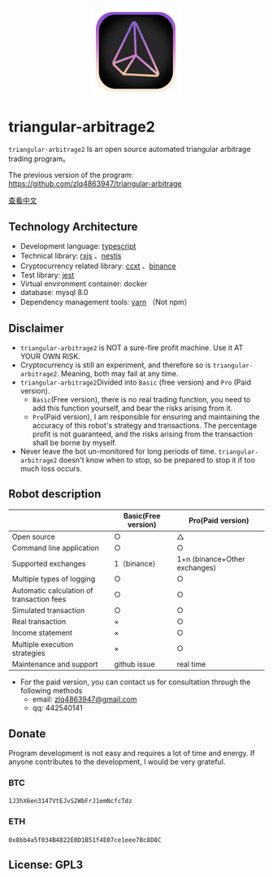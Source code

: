 <a href="https://github.com/zlq4863947/triangular-arbitrage2" target="blank">
  <p align="center">
    <img src="assets/images/logo.svg" width="180" alt="triangular-arbitrage2 Logo" />
  </p>
</a>

# triangular-arbitrage2

`triangular-arbitrage2` Is an open source automated triangular arbitrage trading program。

The previous version of the program: https://github.com/zlq4863947/triangular-arbitrage

<a href="README.md">查看中文</a>

## Technology Architecture

- Development language:  [typescript](https://github.com/microsoft/TypeScript)
- Technical library: [rxjs](https://github.com/ReactiveX/rxjs) 、[nestjs](https://github.com/nestjs/nest)
- Cryptocurrency related library: [ccxt](https://github.com/ccxt/ccxt) 、[binance](https://github.com/tiagosiebler/binance)
- Test library: [jest](https://github.com/facebook/jest)
- Virtual environment container: docker
- database: mysql 8.0
- Dependency management tools: [yarn](https://github.com/yarnpkg/yarn) （Not npm）

## Disclaimer

- `triangular-arbitrage2` is NOT a sure-fire profit machine. Use it AT YOUR OWN RISK.
- Cryptocurrency is still an experiment, and therefore so is `triangular-arbitrage2`. Meaning, both may fail at any time.
- `triangular-arbitrage2`Divided into `Basic` (free version) and `Pro` (Paid version).
  - `Basic`(Free version), there is no real trading function, you need to add this function yourself, and bear the risks arising from it.
  - `Pro`(Paid version), I am responsible for ensuring and maintaining the accuracy of this robot's strategy and transactions. The percentage profit is not guaranteed, and the risks arising from the transaction shall be borne by myself.
- Never leave the bot un-monitored for long periods of time.  `triangular-arbitrage2` doesn't know when to stop, so be prepared to stop it if too much loss occurs.

## Robot description

|  | Basic(Free version) | Pro(Paid version) |
|--|--|--|
| Open source | ○ | △ |
| Command line application | ○ | ○ |
| Supported exchanges | 1（binance） | 1+n (binance+Other exchanges) |
| Multiple types of logging | ○ | ○ |
| Automatic calculation of transaction fees | ○ | ○ |
| Simulated transaction | ○ | ○ |
| Real transaction | × | ○ |
| Income statement| × | ○ |
| Multiple execution strategies | × | ○ |
| Maintenance and support | github issue | real time |

- For the paid version, you can contact us for consultation through the following methods
  - email: zlq4863947@gmail.com
  - qq: 442540141

## Donate

Program development is not easy and requires a lot of time and energy. If anyone contributes to the development, I would be very grateful.

### BTC

`1J3hX6en3147VtEJvS2WbFrJ1emNcfcTdz`

### ETH
  
`0x8bb4a5f034B4822E0D1B51f4E07ce1eee7Bc8D8C`

## License: GPL3

